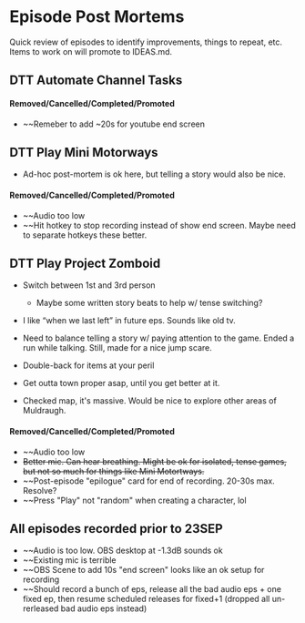 # Episode Post Mortems
Quick review of episodes to identify improvements, things to repeat, etc. Items to work on will promote to IDEAS.md.

## DTT Automate Channel Tasks

#### Removed/Cancelled/Completed/Promoted
- ~~Remeber to add ~20s for youtube end screen
  
## DTT Play Mini Motorways
- Ad-hoc post-mortem is ok here, but telling a story would also be nice.
#### Removed/Cancelled/Completed/Promoted
- ~~Audio too low
- ~~Hit hotkey to stop recording instead of show end screen. Maybe need to separate hotkeys these better.
  
## DTT Play Project Zomboid
- Switch between 1st and 3rd person
    - Maybe some written story beats to help w/ tense switching?
- I like “when we last left” in future eps. Sounds like old tv.
- Need to balance telling a story w/ paying attention to the game. Ended a run while talking. Still, made for a nice jump scare.

- Double-back for items at your peril
- Get outta town proper asap, until you get better at it.
- Checked map, it's massive. Would be nice to explore other areas of Muldraugh.
#### Removed/Cancelled/Completed/Promoted
- ~~Audio too low
- ~~Better mic. Can hear breathing. Might be ok for isolated, tense games, but not so much for things like Mini Motortways.~~
- ~~Post-episode "epilogue" card for end of recording. 20-30s max. Resolve?
- ~~Press "Play" not "random" when creating a character, lol
  
## All episodes recorded prior to 23SEP
- ~~Audio is too low. OBS desktop at -1.3dB sounds ok
- ~~Existing mic is terrible
- ~~OBS Scene to add 10s "end screen" looks like an ok setup for recording
- ~~Should record a bunch of eps, release all the bad audio eps + one fixed ep, then resume scheduled releases for fixed+1 (dropped all un-rerleased bad audio eps instead)